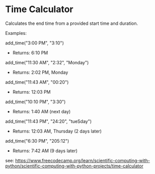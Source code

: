 # Time Calculator

Calculates the end time from a provided start time and duration. 

Examples:

add_time("3:00 PM", "3:10")
- Returns: 6:10 PM

add_time("11:30 AM", "2:32", "Monday")
- Returns: 2:02 PM, Monday

add_time("11:43 AM", "00:20")
- Returns: 12:03 PM

add_time("10:10 PM", "3:30")
- Returns: 1:40 AM (next day)

add_time("11:43 PM", "24:20", "tueSday")
- Returns: 12:03 AM, Thursday (2 days later)

add_time("6:30 PM", "205:12")
- Returns: 7:42 AM (9 days later)

see: https://www.freecodecamp.org/learn/scientific-computing-with-python/scientific-computing-with-python-projects/time-calculator
